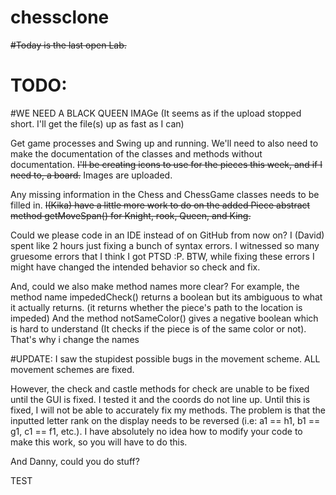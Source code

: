 # chessclone  
~~#Today is the last open Lab.~~
# TODO:  

#WE NEED A BLACK QUEEN IMAGe (It seems as if the upload stopped short. I'll get the file(s) up as fast as I can)

 Get game processes and Swing up and running. We'll need to also need to make the documentation of the classes and methods without documentation. ~~I'll be creating icons to use for the pieces this week, and if I need to, a board.~~ Images are uploaded.
 
 Any missing information in the Chess and ChessGame classes needs to be filled in. ~~I(Kika) have a little more work to do on the added Piece abstract method getMoveSpan() for Knight, rook, Queen, and King.~~


 Could we please code in an IDE instead of on GitHub from now on? I (David) spent like 2 hours just fixing a bunch of syntax errors. I witnessed so many gruesome errors that I think I got PTSD :P.
 BTW, while fixing these errors I might have changed the intended behavior so check and fix. 
 
 And, could we also make method names more clear? For example, the method name impededCheck() returns a boolean but its  ambiguous to what it actually returns. (it returns whether the piece's path to the location is impeded) And the method notSameColor() gives a negative boolean which is hard to understand (It checks if the piece is of the same color or not). That's why i change the names
 
 #UPDATE: I saw the stupidest possible bugs in the movement scheme. ALL movement schemes are fixed. 
 
 However, the check and castle methods for check are unable to be fixed until the GUI is fixed. I tested it and the coords do not line up. Until this is fixed, I will not be able to accurately fix my methods. The problem is that the inputted letter rank on the display needs to be reversed (i.e: a1 == h1, b1 == g1, c1 == f1, etc.). I have absolutely no idea how to modify your code to make this work, so you will have to do this. 
 
 And Danny, could you do stuff?

TEST
